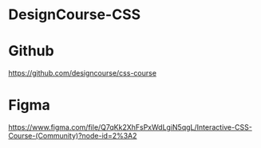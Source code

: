 # DesignCourse-CSS

# Github
https://github.com/designcourse/css-course

# Figma 
https://www.figma.com/file/Q7qKk2XhFsPxWdLgiN5qgL/Interactive-CSS-Course-(Community)?node-id=2%3A2